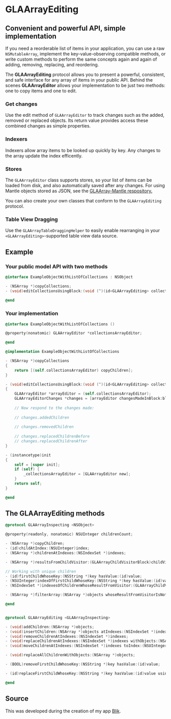 GLAArrayEditing
===============

## Convenient and powerful API, simple implementation

If you need a reorderable list of items in your application, you can use a raw `NSMutableArray`, implement the key-value-observing compatible methods, or write custom methods to perform the same concepts again and again of adding, removing, replacing, and reordering.

The **GLAArrayEditing** protocol allows you to present a powerful, consistent, and safe interface for any array of items in your public API. Behind the scenes **GLAArrayEditor** allows your implementation to be just two methods: one to copy items and one to edit.

### Get changes

Use the edit method of `GLAArrayEditor` to track changes such as the added, removed or replaced objects. Its return value provides access these combined changes as simple properties.

### Indexers

Indexers allow array items to be looked up quickly by key. Any changes to the array update the index efficently.

### Stores

The `GLAArrayEditor` class supports stores, so your list of items can be loaded from disk, and also automatically saved after any changes. For using Mantle objects stored as JSON, see the [GLAArray-Mantle respository.](https://github.com/BurntCaramel/GLAArray-Mantle)

You can also create your own classes that conform to the `GLAArrayEditing` protocol.

### Table View Dragging

Use the `GLAArrayTableDraggingHelper` to easily enable rearranging in your `<GLAArrayEditing>`-supported table view data source.

## Example

### Your public model API with two methods

```objective-c
@interface ExampleObjectWithListOfCollections : NSObject

- (NSArray *)copyCollections;
- (void)editCollectionsUsingBlock:(void (^)(id<GLAArrayEditing> collectionListEditor))block;
	
@end
```

### Your implementation

```objective-c
@interface ExampleObjectWithListOfCollections ()

@property(nonatomic) GLAArrayEditor *collectionsArrayEditor;

@end

@implementation ExampleObjectWithListOfCollections

- (NSArray *)copyCollections
{
	return [(self.collectionsArrayEditor) copyChildren];
}

- (void)editCollectionsUsingBlock:(void (^)(id<GLAArrayEditing> collectionListEditor))block
{
	GLAArrayEditor *arrayEditor = (self.collectionsArrayEditor);
	GLAArrayEditorChanges *changes = [arrayEditor changesMadeInBlock:block];
	
	// Now respond to the changes made:
	
	// changes.addedChildren
	
	// changes.removedChildren
	
	// changes.replacedChildrenBefore
	// changes.replacedChildrenAfter
}

- (instancetype)init
{
    self = [super init];
    if (self) {
        _collectionsArrayEditor = [GLAArrayEditor new];
    }
    return self;
}

@end
```

## The GLAArrayEditing methods

```objective-c
@protocol GLAArrayInspecting <NSObject>

@property(readonly, nonatomic) NSUInteger childrenCount;

- (NSArray *)copyChildren;
- (id)childAtIndex:(NSUInteger)index;
- (NSArray *)childrenAtIndexes:(NSIndexSet *)indexes;

- (NSArray *)resultsFromChildVisitor:(GLAArrayChildVisitorBlock)childVisitor;

// Working with unique children
- (id)firstChildWhoseKey:(NSString *)key hasValue:(id)value;
- (NSUInteger)indexOfFirstChildWhoseKey:(NSString *)key hasValue:(id)value;
- (NSIndexSet *)indexesOfChildrenWhoseResultFromVisitor:(GLAArrayChildVisitorBlock)childVisitor hasValueContainedInSet:(NSSet *)valuesSet;

- (NSArray *)filterArray:(NSArray *)objects whoseResultFromVisitorIsNotAlreadyPresent:(GLAArrayChildVisitorBlock)childVisitor;

@end


@protocol GLAArrayEditing <GLAArrayInspecting>

- (void)addChildren:(NSArray *)objects;
- (void)insertChildren:(NSArray *)objects atIndexes:(NSIndexSet *)indexes;
- (void)removeChildrenAtIndexes:(NSIndexSet *)indexes;
- (void)replaceChildrenAtIndexes:(NSIndexSet *)indexes withObjects:(NSArray *)objects;
- (void)moveChildrenAtIndexes:(NSIndexSet *)indexes toIndex:(NSUInteger)toIndex;

- (void)replaceAllChildrenWithObjects:(NSArray *)objects;

- (BOOL)removeFirstChildWhoseKey:(NSString *)key hasValue:(id)value;

- (id)replaceFirstChildWhoseKey:(NSString *)key hasValue:(id)value usingChangeBlock:(id (^)(id originalObject))objectChanger;

@end
```

## Source

This was developed during the creation of my app [Blik](http://twitter.com/BlikApp).
